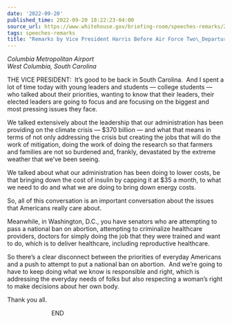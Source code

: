```yaml
---
date: '2022-09-20'
published_time: 2022-09-20 18:22:23-04:00
source_url: https://www.whitehouse.gov/briefing-room/speeches-remarks/2022/09/20/remarks-by-vice-president-harris-before-air-force-two-departure-7/
tags: speeches-remarks
title: "Remarks by Vice President Harris Before Air Force Two\_Departure"
---
```

 
*Columbia Metropolitan Airport  
*West Columbia, South Carolina**

THE VICE PRESIDENT:  It’s good to be back in South Carolina.  And I
spent a lot of time today with young leaders and students — college
students — who talked about their priorities, wanting to know that their
leaders, their elected leaders are going to focus and are focusing on
the biggest and most pressing issues they face.  
  
We talked extensively about the leadership that our administration has
been providing on the climate crisis — $370 billion — and what that
means in terms of not only addressing the crisis but creating the jobs
that will do the work of mitigation, doing the work of doing the
research so that farmers and families are not so burdened and, frankly,
devastated by the extreme weather that we’ve been seeing.  
  
We talked about what our administration has been doing to lower costs,
be that bringing down the cost of insulin by capping it at $35 a month,
to what we need to do and what we are doing to bring down energy
costs.  
  
So, all of this conversation is an important conversation about the
issues that Americans really care about.  
  
Meanwhile, in Washington, D.C., you have senators who are attempting to
pass a national ban on abortion, attempting to criminalize healthcare
providers, doctors for simply doing the job that they were trained and
want to do, which is to deliver healthcare, including reproductive
healthcare.  
  
So there’s a clear disconnect between the priorities of everyday
Americans and a push to attempt to put a national ban on abortion.  And
we’re going to have to keep doing what we know is responsible and right,
which is addressing the everyday needs of folks but also respecting a
woman’s right to make decisions about her own body.  
  
Thank you all.  
  
                          END  
  
